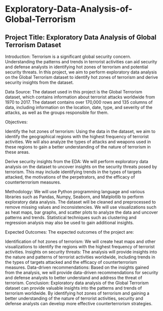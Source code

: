 # Exploratory-Data-Analysis-of-Global-Terrorism

## Project Title: Exploratory Data Analysis of Global Terrorism Dataset

Introduction:
Terrorism is a significant global security concern. Understanding the patterns and trends in terrorist activities can aid security and defense analysts in identifying hot zones of terrorism and potential security threats. In this project, we aim to perform exploratory data analysis on the Global Terrorism dataset to identify hot zones of terrorism and derive security insights from the dataset.

Data Source:
The dataset used in this project is the Global Terrorism dataset, which contains information about terrorist attacks worldwide from 1970 to 2017. The dataset contains over 170,000 rows and 135 columns of data, including information on the location, date, type, and severity of the attacks, as well as the groups responsible for them.

Objectives:

Identify the hot zones of terrorism: Using the data in the dataset, we aim to identify the geographical regions with the highest frequency of terrorist activities. We will also analyze the types of attacks and weapons used in these regions to gain a better understanding of the nature of terrorism in these areas.

Derive security insights from the EDA: We will perform exploratory data analysis on the dataset to uncover insights on the security threats posed by terrorism. This may include identifying trends in the types of targets attacked, the motivations of the perpetrators, and the efficacy of counterterrorism measures.

Methodology:
We will use Python programming language and various libraries such as Pandas, Numpy, Seaborn, and Matplotlib to perform exploratory data analysis. The dataset will be cleaned and preprocessed to remove missing values and inconsistencies. We will use visualizations such as heat maps, bar graphs, and scatter plots to analyze the data and uncover patterns and trends. Statistical techniques such as clustering and regression analysis may also be used to gain additional insights.

Expected Outcomes:
The expected outcomes of the project are:

Identification of hot zones of terrorism: We will create heat maps and other visualizations to identify the regions with the highest frequency of terrorist activities.
Insights on security threats: The analysis will provide insights into the nature and patterns of terrorist activities worldwide, including trends in the types of targets attacked and the efficacy of counterterrorism measures.
Data-driven recommendations: Based on the insights gained from the analysis, we will provide data-driven recommendations for security and defense analysts to better understand and address the threat of terrorism.
Conclusion:
Exploratory data analysis of the Global Terrorism dataset can provide valuable insights into the patterns and trends of terrorism worldwide. By identifying hot zones of terrorism and gaining a better understanding of the nature of terrorist activities, security and defense analysts can develop more effective counterterrorism strategies.

